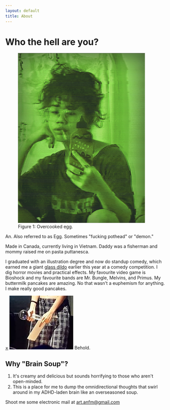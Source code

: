 ```yaml
---
layout: default
title: About
---
```

<div class="page-header-wrap">
  <h1 class="page-header">Who the hell are you?</h1>
</div>
<div class="content-body">
  <figure class="bio-pic float-md-left">
    <img src="/assets/selfieportrait.png">
    <figcaption>Figure 1: Overcooked egg.</figcaption>
  </figure>  
  <p>An. Also referred to as Egg. Sometimes "fucking pothead" or "demon."</p>
  <p>Made in Canada, currently living in Vietnam. Daddy was a fisherman and mommy raised me on pasta puttanesca.</p>
  <p>I graduated with an illustration degree and now do standup comedy, which earned me a giant <a href="#gd">glass dildo</a> earlier this year at a comedy competition.
  I dig horror movies and practical effects. My favourite video game is Bioshock and my favourite bands are Mr. Bungle, Melvins, and Primus. My buttermilk pancakes are amazing. No that wasn't a euphemism for anything. I make really good pancakes.</p>
  <div id="gd" class="popup">
    <a href="#/" class="close-popup removelinkstyle">&times;</a>
    <img src="/assets/gd.jpg">
    <span>Behold.</span>
    </div>
  <h2>Why "Brain Soup"?</h2>
  <ol>
    <li> It's creamy and delicious but sounds horrifying to those who aren't open-minded.</li>
    <li>This is a place for me to dump the omnidirectional thoughts that swirl around in my ADHD-laden brain like an overseasoned soup.</li>
  </ol>
  <p>Shoot me some electronic mail at <a href="mailto:art.anfm@gmail.com" target="_blank">art.anfm@gmail.com</a></p>
</div>